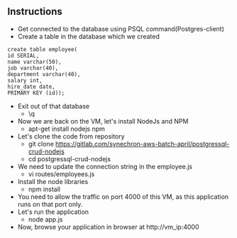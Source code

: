 ## Instructions
* Get connected to the database using PSQL command(Postgres-client)
* Create a table in the database which we created
```
create table employee(
id SERIAL,
name varchar(50),
job varchar(40),
department varchar(40),
salary int,
hire_date date,
PRIMARY KEY (id));
```
* Exit out of that database
    * \q
* Now we are back on the VM, let's install NodeJs and NPM
    * apt-get install nodejs npm
* Let's clone the code from repository
    * git clone https://gitlab.com/synechron-aws-batch-april/postgressql-crud-nodejs
    * cd postgressql-crud-nodejs
* We need to update the connection string in the employee.js
    * vi routes/employees.js
* Install the node libraries
    * npm install
* You need to allow the traffic on port 4000 of this VM, as this application runs on that port only.
* Let's run the application
    * node app.js
* Now, browse your application in browser at http://vm_ip:4000